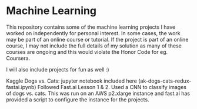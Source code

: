 # Machine Learning  

This repository contains some of the machine learning projects I have worked on independently for personal interest. 
In some cases, the work may be part of an online course or tutorial. 
If the project is part of an online course, I may not include the full details of my solution as many of these courses are
ongoing and this would violate the Honor Code for eg. Coursera.

I will also include projects for fun as well :)

Kaggle Dogs vs. Cats: jupyter notebook included here (ak-dogs-cats-redux-fastai.ipynb)
Followed Fast.ai Lesson 1 & 2. Used a CNN to classify images of dogs vs. cats. This was run on an AWS p2.xlarge instance and fast.ai has provided a script to configure the instance for the projects.
